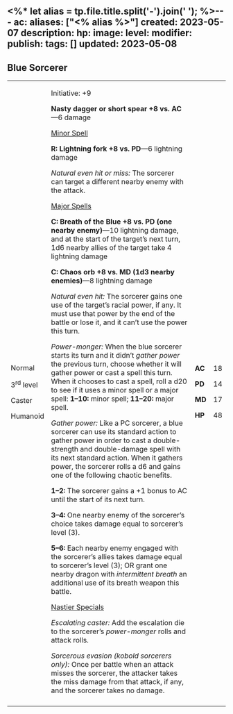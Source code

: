 <%* let alias = tp.file.title.split('-').join(' '); %>---
ac: 
aliases: ["<% alias %>"]
created: 2023-05-07
description: 
hp: 
image: 
level: 
modifier: 
publish: 
tags: []
updated: 2023-05-08
---

## Blue Sorcerer

<table>
<colgroup>
<col style="width: 16%" />
<col style="width: 72%" />
<col style="width: 5%" />
<col style="width: 5%" />
</colgroup>
<tbody>
<tr class="odd">
<td><p>Normal</p>
<p>3<sup>rd</sup> level</p>
<p>Caster</p>
<p>Humanoid</p></td>
<td><p>Initiative: +9</p>
<p><strong>Nasty dagger or short spear +8 vs. AC</strong>—6 damage</p>
<p><u>Minor Spell</u></p>
<p><strong>R: Lightning fork +8 vs. PD</strong>—6 lightning damage</p>
<p><em>Natural even hit or miss:</em> The sorcerer can target a
different nearby enemy with the attack.</p>
<p><u>Major Spells</u></p>
<p><strong>C: Breath of the Blue +8 vs. PD (one nearby
enemy)</strong>—10 lightning damage, and at the start of the target’s
next turn, 1d6 nearby allies of the target take 4 lightning damage</p>
<p><strong>C: Chaos orb +8 vs. MD (1d3 nearby enemies)</strong>—8
lightning damage</p>
<p><em>Natural even hit:</em> The sorcerer gains one use of the target’s
racial power, if any. It must use that power by the end of the battle or
lose it, and it can’t use the power this turn.</p>
<p><em>Power-monger:</em> When the blue sorcerer starts its turn and it
didn’t <em>gather power</em> the previous turn, choose whether it will
gather power or cast a spell this turn. When it chooses to cast a spell,
roll a d20 to see if it uses a minor spell or a major spell:
<strong>1–10:</strong> minor spell; <strong>11–20:</strong> major
spell.</p>
<p><em>Gather power:</em> Like a PC sorcerer, a blue sorcerer can use
its standard action to gather power in order to cast a double-strength
and double-damage spell with its next standard action. When it gathers
power, the sorcerer rolls a d6 and gains one of the following chaotic
benefits.</p>
<p><strong>1–2:</strong> The sorcerer gains a +1 bonus to AC until the
start of its next turn.</p>
<p><strong>3–4:</strong> One nearby enemy of the sorcerer’s choice takes
damage equal to sorcerer’s level (3).</p>
<p><strong>5–6:</strong> Each nearby enemy engaged with the sorcerer’s
allies takes damage equal to sorcerer’s level (3); OR grant one nearby
dragon with <em>intermittent breath</em> an additional use of its breath
weapon this battle.</p>
<p><u>Nastier Specials</u></p>
<p><em>Escalating caster:</em> Add the escalation die to the sorcerer’s
<em>power-monger</em> rolls and attack rolls.</p>
<p><em>Sorcerous evasion (kobold sorcerers only):</em> Once per battle
when an attack misses the sorcerer, the attacker takes the miss damage
from that attack, if any, and the sorcerer takes no damage.</p></td>
<td><p><strong>AC</strong></p>
<p><strong>PD</strong></p>
<p><strong>MD</strong></p>
<p><strong>HP</strong></p></td>
<td><p>18</p>
<p>14</p>
<p>17</p>
<p>48</p></td>
</tr>
<tr class="even">
<td></td>
<td></td>
<td></td>
<td></td>
</tr>
</tbody>
</table>
